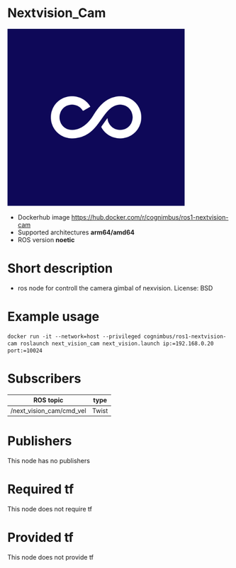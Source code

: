 # Nextvision_Cam

<img src="./nextVision_cam/nimbusc.jpg" alt="nextVision_cam" width="400"/>

* Dockerhub image https://hub.docker.com/r/cognimbus/ros1-nextvision-cam
* Supported architectures <b>arm64/amd64</b>
* ROS version <b>noetic
</b>

# Short description
* ros node for controll the camera gimbal of nexvision.
License: BSD

# Example usage
```
docker run -it --network=host --privileged cognimbus/ros1-nextvision-cam roslaunch next_vision_cam next_vision.launch ip:=192.168.0.20 port:=10024
```

# Subscribers
ROS topic | type
--- | ---
/next_vision_cam/cmd_vel | Twist


# Publishers
This node has no publishers


# Required tf
This node does not require tf


# Provided tf
This node does not provide tf


